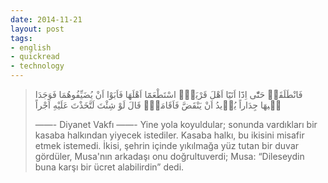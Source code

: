 ```yaml
---
date: 2014-11-21
layout: post
tags:
- english
- quickread
- technology
---
```


> فَانْطَلَقَا۠ حَتّٰٓى اِذَٓا اَتَيَٓا اَهْلَ قَرْيَةٍۨ اسْتَطْعَمَٓا اَهْلَهَا فَاَبَوْا اَنْ يُضَيِّفُوهُمَا فَوَجَدَا ف۪يهَا جِدَاراً يُر۪يدُ اَنْ يَنْقَضَّ فَاَقَامَهُۜ قَالَ لَوْ شِئْتَ لَتَّخَذْتَ عَلَيْهِ اَجْراً
> 
> ——- Diyanet Vakfı ——- 
> Yine yola koyuldular; sonunda vardıkları bir kasaba halkından yiyecek istediler. Kasaba halkı, bu ikisini misafir etmek istemedi. İkisi, şehrin içinde yıkılmağa yüz tutan bir duvar gördüler, Musa'nın arkadaşı onu doğrultuverdi; Musa: “Dileseydin buna karşı bir ücret alabilirdin” dedi.
